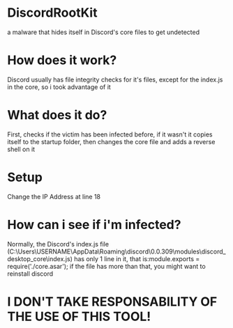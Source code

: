 # DiscordRootKit
a malware that hides itself in Discord's core files to get undetected
# How does it work?
Discord usually has file integrity checks for it's files, except for the index.js in the core, so i took advantage of it
# What does it do?
First, checks if the victim has been infected before, if it wasn't it copies itself to the startup folder, then changes the core file and adds a reverse shell on it
# Setup
Change the IP Address at line 18
# How can i see if i'm infected?
Normally, the Discord's index.js file (C:\Users\USERNAME\AppData\Roaming\discord\0.0.309\modules\discord_desktop_core\index.js) has only 1 line in it, that is:module.exports = require('./core.asar'); if the file has more than that, you might want to reinstall discord

# I DON'T TAKE RESPONSABILITY OF THE USE OF THIS TOOL!
